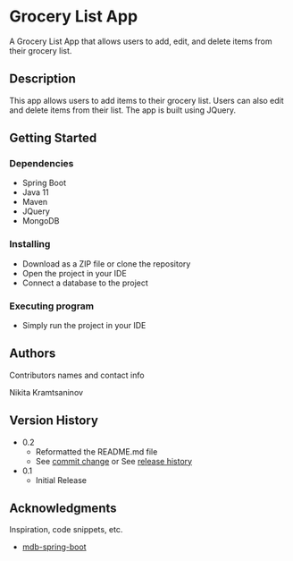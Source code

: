# Grocery List App

A Grocery List App that allows users to add, edit, and delete items from their grocery list.

## Description

This app allows users to add items to their grocery list. Users can also edit and delete items from their list. The app is built using JQuery.

## Getting Started

### Dependencies

* Spring Boot
* Java 11
* Maven
* JQuery
* MongoDB

### Installing

* Download as a ZIP file or clone the repository
* Open the project in your IDE
* Connect a database to the project

### Executing program

* Simply run the project in your IDE

## Authors

Contributors names and contact info

Nikita Kramtsaninov

## Version History

* 0.2
    * Reformatted the README.md file
    * See [commit change]() or See [release history]()
* 0.1
    * Initial Release

## Acknowledgments

Inspiration, code snippets, etc.
* [mdb-spring-boot](https://github.com/mongodb-developer/mongodb-springboot/tree/main/mdb-spring-boot)